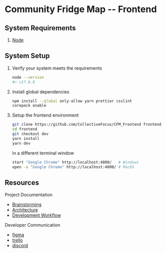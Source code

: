 # Community Fridge Map -- Frontend

## System Requirements

1. [Node](https://nodejs.org/en/)

## System Setup

1. Verify your system meets the requirements
    ```bash
    node --version
    #> v17.8.0
    ```

1. Install global dependencies
    ```bash
    npm install --global only-allow yarn prettier csslint
    corepack enable
    ```

1. Setup the frontend environment
    ```bash
    git clone https://github.com/CollectiveFocus/CFM_Frontend frontend
    cd frontend
    git checkout dev
    yarn install
    yarn dev
    ```

    in a different terminal window

    ```bash
    start "Google Chrome" http://localhost:4000/   # Windows
    open -a "Google Chrome" http://localhost:4000/ # MacOS
    ```

## Resources

Project Documentation

  - [Brainstorming](https://docs.google.com/document/d/1FYClUD16KUY42_p93rZFHN-iyp94RU0Rtw517vj2jXs/edit)
  - [Architecture](https://docs.google.com/document/d/1yZVGAxVn4CEZyyce_Zuha3oYOOU8ey7ArBvLbm7l4bw/edit)
  - [Development Workflow](https://docs.google.com/document/d/1m9Xqo4QUVEBjMD7sMjxSHa3CxxjvrHppwc0nrdWCAAc/edit)

Developer Communication

  - [figma](https://www.figma.com/file/OL6J4By9EByk47n2JBx16D/NYC-FRIDGE?node-id=80%3A948)
  - [trello](https://trello.com/b/UhEoUpnD/community-fridge-map-dev)
  - [discord](https://discord.com/channels/955884900655972463/955884900655972468)

